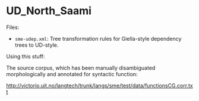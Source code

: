 # UD_North_Saami

Files:

* `sme-udep.xml`: Tree transformation rules for Giella-style dependency trees to UD-style.

Using this stuff:

The source corpus, which has been manually disambiguated morphologically and annotated
for syntactic function:

  http://victorio.uit.no/langtech/trunk/langs/sme/test/data/functionsCG.corr.txt


